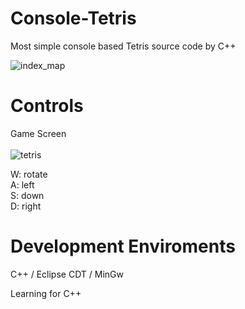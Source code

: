 # Console-Tetris
Most simple console based Tetris source code by C++</br>

![index_map](https://user-images.githubusercontent.com/13846660/29363131-b653ec88-82c9-11e7-9166-907f98c6d253.PNG)

# Controls
Game Screen </br></br>
![tetris](https://user-images.githubusercontent.com/13846660/29415411-f2be987e-839d-11e7-967d-9ea131290f9f.PNG)

W: rotate </br>
A: left </br>
S: down </br>
D: right </br>

# Development Enviroments
 C++ / Eclipse CDT / MinGw</br>

 Learning for C++ </br>

